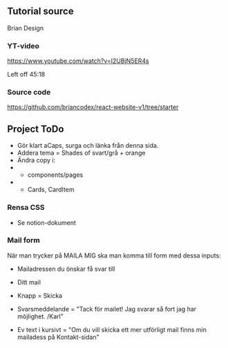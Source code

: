 ## Tutorial source
Brian Design

### YT-video
https://www.youtube.com/watch?v=I2UBjN5ER4s

Left off 45:18

### Source code
https://github.com/briancodex/react-website-v1/tree/starter

<!-- ===================================================================================================================== -->

## Project ToDo
- Gör klart aCaps, surga och länka från denna sida.
- Addera tema = Shades of svart/grå + orange
- Ändra copy i:
- - components/pages
- - Cards, CardItem

### Rensa CSS
- Se notion-dokument

### Mail form
När man trycker på MAILA MIG ska man komma till form med dessa inputs:

- Mailadressen du önskar få svar till
- Ditt mail

- Knapp = Skicka

- Svarsmeddelande = "Tack för mailet! Jag svarar så fort jag har möjlighet. /Karl"

- Ev text i kursivt = "Om du vill skicka ett mer utförligt mail finns min mailadess på Kontakt-sidan"